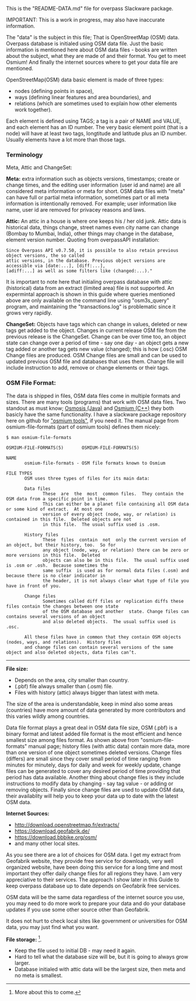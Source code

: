 
This is the "README-DATA.md" file for overpass Slackware package.

IMPORTANT: This is a work in progress, may also have inaccurate information.

The "data" is the subject in this file; That is OpenStreetMap (OSM) data.
Overpass database is initialed using OSM data file. Just the basic information is mentioned here
about OSM data files - books are written about the subject, what they are made of and their format.
You get to meet Osmium! And finally the internet sources where to get your data file are mentioned.

OpenStreetMap(OSM) data basic element is made of three types:
 - nodes (defining points in space),
 - ways (defining linear features and area boundaries), and
 - relations (which are sometimes used to explain how other elements work together).

Each element is defined using TAGS; a tag is a pair of NAME and VALUE, and each element has an ID number.
The very basic element point (that is a node) will have at least two tags, longtitude and latitude plus an ID number.
Usually elements have a lot more than those tags.

### Terminology
Meta, Attic and ChangeSet:

**Meta:**
extra information such as objects versions, timestamps; create or change times,
and the editing user information (user id and name) are all considered meta information or meta for short.
OSM data files with "meta" can have full or partial meta information, sometimes part or all meta information
is intentionally removed. For example; user information like name, user id are removed for privacey reasons and laws.

**Attic:**
An attic in a house is where one keeps his / her old junk. Attic data is historical data,
things change, street names even city name can change (Bombay to Mumbai, India), other things
may change in the database, element version number.
Quoting from overpassAPI installation:

```
Since Overpass API v0.7.50, it is possible to also retain previous object versions, the so called
attic versions, in the database. Previous object versions are accessible via [date:...], [diff:...],
[adiff:...] as well as some filters like (changed:...)."
```
It is important to note here that initialing overpass database with attic (historical) data from
an extract (limited area) file is not supported. An expermintal approach is shown in this guide
where queries mentioned above are only available on the command line using "osm3s_query"
program, and maintaining the "transactions.log" is problematic since it grows very rapidly.

**ChangeSet:**
Objects have tags which can change in values, deleted or new tags get
added to the object. Changes in current release OSM file from the previous release
is the ChangeSet. Change can be over time too, an object state can change over a
period of time - say one day - an object gets a new tag added or another tag gets
new value (changed); this is how (.osc) OSM Change files are produced.
OSM Change files are small and can be used to updated previous OSM file and
databases that uses them. Change file will include instruction to add, remove or change elements or their tags.

### OSM File Format:
The data is shipped in files, OSM data files come in multiple formats and sizes. There are many tools (programs) that work with OSM data files.
Two standout as must know; [Osmosis (Java)](https://wiki.openstreetmap.org/wiki/Osmosis) and [Osmium (C++)](https://wiki.openstreetmap.org/wiki/Osmium) they both basicly have the
same functionality. I have a slackware package repository here on github for ["osmium tools"](https://github.com/waelhammoudeh/osmium-tool_slackbuild), if you need it.
The manual page from osmium-file-formats (part of osmium tools) defines them nicely:

```
$ man osmium-file-formats

OSMIUM-FILE-FORMATS(5)       OSMIUM-FILE-FORMATS(5)

NAME
       osmium-file-formats - OSM file formats known to Osmium

FILE TYPES
       OSM uses three types of files for its main data:

       Data files
              These  are  the  most  common files.  They contain the OSM data from a specific point in time.
              This can either be a planet file containing all OSM data or some kind of extract.  At most one
              version of every object (node, way, or relation) is contained in this file.  Deleted objects are not
              in this file.  The usual suffix used is .osm.

       History files
              These  files  contain  not  only the current version of an object, but their history, too.  So for
              any object (node, way, or relation) there can be zero or more versions in this file.  Deleted
              objects can also be in this file.  The usual suffix used is .osm or .osh.  Because sometimes the
              same suffix  is used as for normal data files (.osm) and because there is no clear indicator in
              the header, it is not always clear what type of file you have in front of you.

       Change files
              Sometimes called diff files or replication diffs these files contain the changes between one state
              of the OSM database and another  state. Change files can contains several versions of an object
              and also deleted objects.  The usual suffix used is .osc.

       All these files have in common that they contain OSM objects (nodes, ways, and relations).  History files
       and change files can contain several versions of the same object and also deleted objects, data files can’t.
```
---                                                                         ---

**File size:**

* Depends on the area, city smaller than country.
* (.pbf) file always smaller than (.osm) file.
* Files with history (attic) always bigger than latest with meta.

The size of the area is understandable, keep in mind also some areas (countries) have more
amount of data generated by more contributors and this varies wildly among countries.

Data file format plays a great deal in OSM data file size, OSM (.pbf) is a binary format and
latest added file format is the most efficient and hence smallest size among files format.
As shown above from "osmium-file-formats" manual page; history files (with attic data) contain
more data, more than one version of one object sometimes deleted versions. Change files (differs)
are small since they cover small period of time ranging from minutes for minutely, days for daily
and week for weekly update, change files can be generated to cover any desired period of time
providing that period has data available. Another thing about change files is they include
instructions to modify data by changing - say tag value - or adding or removing objects.
Finally since change files are used to update OSM data, their availablity will help you to keep
your data up to date with the latest OSM data.

**Internet Sources:**

 - http://download.openstreetmap.fr/extracts/
 - https://download.geofabrik.de/
 - https://download.bbbike.org/osm/
 - and many other local sites.

As you see there are a lot of choices for OSM data. I get my extract from Geofabrik website,
they provide free service for downloads, very well organized website, have been doing this
service for a long time and most important they offer daily change files for all regions they
have. I am very appreciative to their services. The approach I show later in this Guide to
keep overpass database up to date depends on Geofabrik free services.

OSM data will be the same data regardless of the internet source you use, you may need to
do more work to prepare your data and do your database updates if you use some other source
other than Geofabrik.

It does not hurt to check local sites like government or universities for OSM data, you may just
find what you want.

**File storage:**
[^1].
* Keep the file used to initial DB - may need it again.
* Hard to tell what the database size will be, but it is going to always grow larger.
* Database initialed with attic data will be the largest size, then meta and no meta is smallest.

[^1]:  More about this to come.
